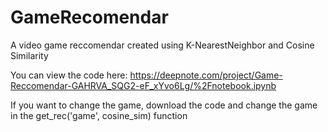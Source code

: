 # GameRecomendar

A video game reccomendar created using K-NearestNeighbor and Cosine Similarity

You can view the code here:
https://deepnote.com/project/Game-Reccomendar-GAHRVA_SQG2-eF_xYvo6Lg/%2Fnotebook.ipynb

If you want to change the game, download the code and change the game in the get_rec('game', cosine_sim) function

